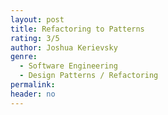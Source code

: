 ```yaml
---
layout: post
title: Refactoring to Patterns
rating: 3/5
author: Joshua Kerievsky
genre:
  - Software Engineering
  - Design Patterns / Refactoring
permalink:
header: no
---
```

